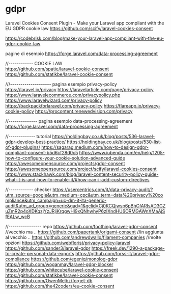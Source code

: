 # gdpr

<!-- Contenuto migrato da _docs/gdpr.txt -->

Laravel Cookies Consent Plugin - Make your Laravel app compliant with the EU GDPR cookie law
https://github.com/scify/laravel-cookies-consent

https://codebrisk.com/blog/make-your-laravel-app-compliant-with-the-eu-gdpr-cookie-law



pagine di esempio
https://forge.laravel.com/data-processing-agreement



//------------ COOKIE LAW   
https://github.com/spatie/laravel-cookie-consent
https://github.com/statikbe/laravel-cookie-consent



///-------------------- pagina esempio privacy-policy
https://laravel.io/privacy
https://laravelarticle.com/page/privacy-policy
https://www.laravelecommerce.com/privacypolicy.php
https://www.laravelwizard.com/privacy-policy
https://backpackforlaravel.com/privacy-policy
https://flareapp.io/privacy-cookie-policy
https://procontent.renewedvision.com/privacy

//-------------- pagina esempio data-processing-agreement
https://forge.laravel.com/data-processing-agreement





//------------- tutorial 
https://holdingbay.co.uk/blog/posts/536-laravel-gdpr-develop-best-practice/
https://holdingbay.co.uk/blog/posts/530-list-of-gdpr-plugins/
https://sagarag.medium.com/how-to-design-gdpr-compliant-consent-b5d6cf28d0c5
https://www.iubenda.com/en/help/1205-how-to-configure-your-cookie-solution-advanced-guide
https://awesomeopensource.com/projects/gdpr-consent
https://awesomeopensource.com/project/scify/laravel-cookies-consent
https://www.stackhawk.com/blog/laravel-content-security-policy-guide-what-it-is-and-how-to-enable-it/#how-can-i-add-custom-directives 

//------------ checker 
https://usercentrics.com/it/data-privacy-audit/?utm_source=google&utm_medium=cpc&utm_term=data%20privacy%20compliance&utm_campaign=uc-dm-it-ita-generic-audit&utm_ad_group=generic&gad=1&gclid=Cj0KCQjwsp6pBhCfARIsAD3GZuZmR2p4oXDKqzjYzJRjiKrqgwHl9xQNhwhyP6zIXndHU6ORMGAWnXMaAjSfEALw_wcB


//---------------- repo
https://github.com/foothing/laravel-gdpr-consent     //vecchio ma ..
https://github.com/papertank/origami-consent         //in aggiunta al vecchio ..
https://github.com/andrewdwallo/filament-companies   //molte opzioni
https://github.com/webflorist/privacy-policy-laravel
https://github.com/sander3/laravel-gdpr
https://freek.dev/1290-a-package-to-create-personal-data-exports
https://github.com/forss-it/laravel-gdpr-compliance
https://github.com/egeniq/monolog-gdpr 
https://github.com/woganmay/laravel-gdpr-blocker
https://github.com/whitecube/laravel-cookie-consent
https://github.com/statikbe/laravel-cookie-consent
https://github.com/OwenMelbz/forget-db
https://github.com/the42coders/eu-cookie-consent
 






